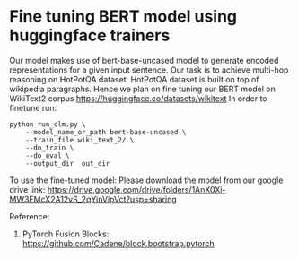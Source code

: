 # Fine tuning BERT model using huggingface trainers
Our model makes use of bert-base-uncased model to generate encoded representations for a given input sentence.
Our task is to achieve multi-hop reasoning on HotPotQA dataset.
HotPotQA dataset is built on top of wikipedia paragraphs.
Hence we plan on fine tuning our BERT model on WikiText2 corpus https://huggingface.co/datasets/wikitext
In order to finetune run:
```
python run_clm.py \
    --model_name_or_path bert-base-uncased \
    --train_file wiki_text_2/ \
    --do_train \
    --do_eval \
    --output_dir  out_dir
```

To use the fine-tuned model: Please download the model from our google drive link: https://drive.google.com/drive/folders/1AnX0Xj-MW3FMcX2A12vS_2qYinVipVct?usp=sharing

Reference:
1. PyTorch Fusion Blocks: https://github.com/Cadene/block.bootstrap.pytorch

